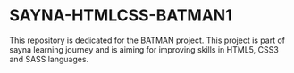 # SAYNA-HTMLCSS-BATMAN1
This repository is dedicated for the BATMAN project. This project is part of sayna learning journey and is aiming for improving skills in HTML5, CSS3 and SASS languages.
